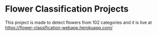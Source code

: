 # Flower Classification Projects
This project is made to detect flowers from 102 categories and it is live at https://flower-classification-webapp.herokuapp.com/

